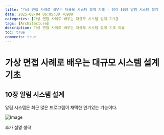 ```yaml
---
title: "가상 면접 사례로 배우는 대규모 시스템 설계 기초 - 정리 10장 알림 시스템 설계"
date: 2025-08-04 06:05:00 +0900
categories: [가상 면접 사례로 배우는 대규모 시스템 설계 기초]
tags: [Architecture]
description: 가상 면접 사례로 배우는 대규모 시스템 설계 기초 리뷰
toc: true
comments: true
---
```


# 가상 면접 사례로 배우는 대규모 시스템 설계 기초 

## 10장 알림 시스템 설계

알림 시스템은 최근 많은 프로그램이 채택한 인기있는 기능이다. 

![Image](https://prod-files-secure.s3.us-west-2.amazonaws.com/e6db513d-ec54-40ff-aa74-2487b0bcfe15/8f0fe03a-ca43-4be3-8223-fccb91f07909/Untitled.png?X-Amz-Algorithm=AWS4-HMAC-SHA256&X-Amz-Content-Sha256=UNSIGNED-PAYLOAD&X-Amz-Credential=ASIAZI2LB466WMCU4IVE%2F20250804%2Fus-west-2%2Fs3%2Faws4_request&X-Amz-Date=20250804T064852Z&X-Amz-Expires=3600&X-Amz-Security-Token=IQoJb3JpZ2luX2VjEAYaCXVzLXdlc3QtMiJHMEUCICu0Ff%2B6n45Kd25c7r55mCE92jiAby2lXNCdBptzyAF0AiEA7SFhYX7g2sjAXwWt0DCzx5D51YTGjLPBTn25cFEzV7cq%2FwMIPxAAGgw2Mzc0MjMxODM4MDUiDM7QklMMDYMga2CWaircAyL%2FQ2DGWxsnDuNiqRuILI6%2BBwDKNJ41hwMtwPW68Uzmfwwpjq%2B8G5uBD2dA6VSEbaAlMCRoSVTsNafGom8bByhrZYXw%2FKSiW8gpf4v611GlV2%2FIH1Bz981aVRV2W1Td4V%2B3a9MkI4TqMwspnleCw8GKJCJZUQlbtMJDbW2XE8h1i2Oxq7h7KplM2SkLiV52Y8N0zsh4AiPiwUDcbnnOzIRDJbPnsEhJMfAR7AX95ZMZgF6SUKlsOgRfETfHfwKYM21ukR0H1B3bd6QMx2iIMcgr61qgKVErE3JytRDPQTLQQteTDLPRXJptUNI5gLrQq%2B6QIUqKqnzM2S%2BoDwiAad%2BoF1Q2KwT8yZF4YYn12kEacXZ0i%2BWTZYkZHAV5DuG8c82EAHZ6vRJLaHj6lOyIN6VITsSsepnP9%2FPXZ0iJUtGT0aSsU8ffKXB92o6hDXtIjRPBFBbHYhWRoJJQWwhE4L1V%2Fmdrt3teuOx9EIB9idRskVrGx%2B%2BrHHI%2Fkkkl8PwqYhXvyDlKHb4jZVuNKd3dQ8H0RvtMQW0Tp6pDSqOOF1RUB8bakpaB57XEHpDVVLNtppmlQjuDTQCgqx7dYIZZgOi3wfDpdFTjx%2FqYy8ej1XEkNv%2B6%2F2gYNRVUq54AMPCNwcQGOqUBDCkzLRSnAyKNkVT3UHfDF8Tbf6BopXyv9omfl1Bgj5VoZppSWdXUxczixor06KjQTcNDfWVNiEGDxzjM5bFBcCWXZHa0cGH8cbP4bgvIFqm00hszBJMhaOJM5dE303R4uUHxPRDAGIhLFW%2B9PdT3qBmHW%2BdF84i9OzUbiFTYXDttOL9%2FJetAACpXo8NEznTbJBvYZgpDVr0WQ5CY%2FE9z5FWKvm%2FS&X-Amz-Signature=b8e8f75c4d8187e97145b38150d6c0dd56ffd36cffa15dc9f46e7aee38ba8138&X-Amz-SignedHeaders=host&x-amz-checksum-mode=ENABLED&x-id=GetObject)

추가 설명 생략


